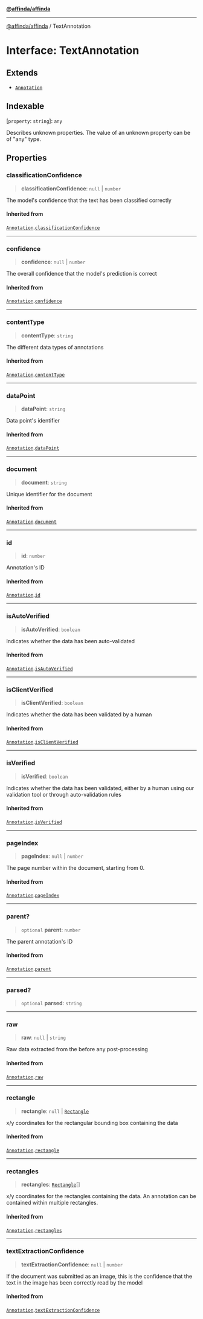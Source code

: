 [**@affinda/affinda**](../README.md)

***

[@affinda/affinda](../globals.md) / TextAnnotation

# Interface: TextAnnotation

## Extends

- [`Annotation`](Annotation.md)

## Indexable

\[`property`: `string`\]: `any`

Describes unknown properties. The value of an unknown property can be of "any" type.

## Properties

### classificationConfidence

> **classificationConfidence**: `null` \| `number`

The model's confidence that the text has been classified correctly

#### Inherited from

[`Annotation`](Annotation.md).[`classificationConfidence`](Annotation.md#classificationconfidence)

***

### confidence

> **confidence**: `null` \| `number`

The overall confidence that the model's prediction is correct

#### Inherited from

[`Annotation`](Annotation.md).[`confidence`](Annotation.md#confidence)

***

### contentType

> **contentType**: `string`

The different data types of annotations

#### Inherited from

[`Annotation`](Annotation.md).[`contentType`](Annotation.md#contenttype)

***

### dataPoint

> **dataPoint**: `string`

Data point's identifier

#### Inherited from

[`Annotation`](Annotation.md).[`dataPoint`](Annotation.md#datapoint)

***

### document

> **document**: `string`

Unique identifier for the document

#### Inherited from

[`Annotation`](Annotation.md).[`document`](Annotation.md#document)

***

### id

> **id**: `number`

Annotation's ID

#### Inherited from

[`Annotation`](Annotation.md).[`id`](Annotation.md#id)

***

### isAutoVerified

> **isAutoVerified**: `boolean`

Indicates whether the data has been auto-validated

#### Inherited from

[`Annotation`](Annotation.md).[`isAutoVerified`](Annotation.md#isautoverified)

***

### isClientVerified

> **isClientVerified**: `boolean`

Indicates whether the data has been validated by a human

#### Inherited from

[`Annotation`](Annotation.md).[`isClientVerified`](Annotation.md#isclientverified)

***

### isVerified

> **isVerified**: `boolean`

Indicates whether the data has been validated, either by a human using our validation tool or through auto-validation rules

#### Inherited from

[`Annotation`](Annotation.md).[`isVerified`](Annotation.md#isverified)

***

### pageIndex

> **pageIndex**: `null` \| `number`

The page number within the document, starting from 0.

#### Inherited from

[`Annotation`](Annotation.md).[`pageIndex`](Annotation.md#pageindex)

***

### parent?

> `optional` **parent**: `number`

The parent annotation's ID

#### Inherited from

[`Annotation`](Annotation.md).[`parent`](Annotation.md#parent)

***

### parsed?

> `optional` **parsed**: `string`

***

### raw

> **raw**: `null` \| `string`

Raw data extracted from the before any post-processing

#### Inherited from

[`Annotation`](Annotation.md).[`raw`](Annotation.md#raw)

***

### rectangle

> **rectangle**: `null` \| [`Rectangle`](Rectangle.md)

x/y coordinates for the rectangular bounding box containing the data

#### Inherited from

[`Annotation`](Annotation.md).[`rectangle`](Annotation.md#rectangle)

***

### rectangles

> **rectangles**: [`Rectangle`](Rectangle.md)[]

x/y coordinates for the rectangles containing the data. An annotation can be contained within multiple rectangles.

#### Inherited from

[`Annotation`](Annotation.md).[`rectangles`](Annotation.md#rectangles)

***

### textExtractionConfidence

> **textExtractionConfidence**: `null` \| `number`

If the document was submitted as an image, this is the confidence that the text in the image has been correctly read by the model

#### Inherited from

[`Annotation`](Annotation.md).[`textExtractionConfidence`](Annotation.md#textextractionconfidence)
